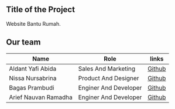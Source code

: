 ## Title of the Project 

Website Bantu Rumah.

## Our team
|Name  | Role  | links |
| --- | --- | --- |
| Aldant Yafi Abida | Sales And Marketing | [Github](https://github.com/aldant27)|
| Nissa Nursabrina | Product And Designer | [Github](https://github.com/nissanursabrina)|
| Bagas Prambudi | Enginer And Developer | [Github](https://github.com/bagasprambudi)|
| Arief Nauvan Ramadha | Enginer And Developer | [Github](https://github.com/arvandha121)|
